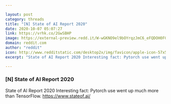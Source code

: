 ```yaml
---

layout: post
category: threads
title: "[N] State of AI Report 2020"
date: 2020-10-07 05:07:27
link: https://vrhk.co/2GwSBHP
image: https://external-preview.redd.it/W-wGKNO9el9bOYrqzJmC6_eFQDOH0FGCXKrU4aFUHVs.jpg?width=1200&height=438&auto=webp&crop=1200:438,smart&s=c0a432839c48224ca2426e99c213dcf57248725e
domain: reddit.com
author: "reddit"
icon: http://www.redditstatic.com/desktop2x/img/favicon/apple-icon-57x57.png
excerpt: "State of AI Report 2020 Interesting fact: Pytorch use went up much more than TensorFlow. [<https://www.stateof.ai/>](<https://www.stateof.ai/>)"

---
```


### [N] State of AI Report 2020

State of AI Report 2020 Interesting fact: Pytorch use went up much more than TensorFlow. [<https://www.stateof.ai/>](<https://www.stateof.ai/>)